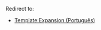 Redirect to:

*   [Template:Expansion (Português)](/index.php/Template:Expansion_(Portugu%C3%AAs) "Template:Expansion (Português)")
